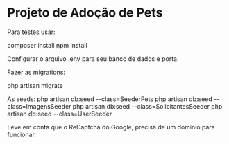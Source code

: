 # Projeto de Adoção de Pets

Para testes usar:

composer install
npm install

Configurar o arquivo .env para seu banco de dados e porta.

Fazer as migrations: 

php artisan migrate

As seeds:
php artisan db:seed --class=SeederPets
php artisan db:seed --class=ImagensSeeder
php artisan db:seed --class=SolicitantesSeeder
php artisan db:seed --class=UserSeeder


Leve em conta que o ReCaptcha do Google, precisa de um domínio para funcionar.